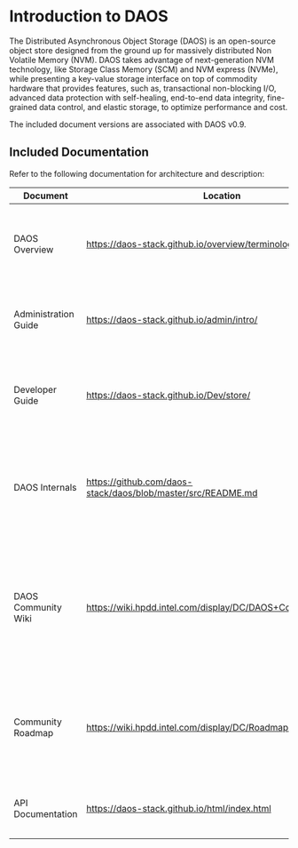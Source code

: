 # Introduction to DAOS

The Distributed Asynchronous Object Storage (DAOS) is an open-source
object store designed from the ground up for massively distributed Non
Volatile Memory (NVM). DAOS takes advantage of next-generation NVM
technology, like Storage Class Memory (SCM) and NVM express (NVMe),
while presenting a key-value storage interface on top of commodity
hardware that provides features, such as, transactional non-blocking
I/O, advanced data protection with self-healing, end-to-end data
integrity, fine-grained data control, and elastic storage, to optimize
performance and cost.

The included document versions are associated with DAOS v0.9.

## Included Documentation

Refer to the following documentation for architecture and description:

|Document|Location|Description|
|----|----|----|
|DAOS Overview|<https://daos-stack.github.io/overview/terminology/> |Terminology, Storage, Transaction, Fault and the Security models are presented.|
|Administration Guide|<https://daos-stack.github.io/admin/intro/> |System administration topics are covered in the Administration Guide|
Developer Guide|<https://daos-stack.github.io/Dev/store/> |The Developer Guide presents the high-level descriptions of the DAOS modules.|
|DAOS Internals       |<https://github.com/daos-stack/daos/blob/master/src/README.md> |The DAOS Internals document describes the internal code structure and major algorithms used by DAOS.
|DAOS Community Wiki | <https://wiki.hpdd.intel.com/display/DC/DAOS+Community+Home> |This is the main community repository for DAOS information. Links to discover, use and contribute to DAOS are available from this page.|
|Community Roadmap    |<https://wiki.hpdd.intel.com/display/DC/Roadmap/> |The DAOS development roadmap is found here. Note that the information contained on the roadmap may change.|
|API Documentation| <https://daos-stack.github.io/html/index.html> | API documentation is provided for select DAOS files.|

                           

[^1]: <https://grpc.io/>